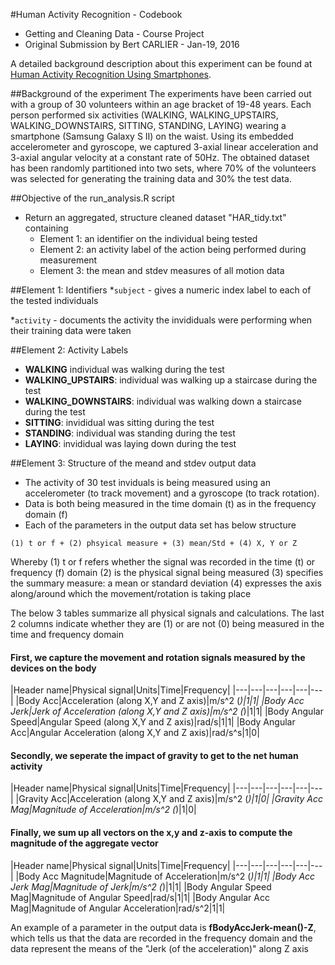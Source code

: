 #Human Activity Recognition - Codebook
* Getting and Cleaning Data - Course Project
* Original Submission by Bert CARLIER - Jan-19, 2016

A detailed background description about this experiment can be found at [Human Activity Recognition Using Smartphones](http://archive.ics.uci.edu/ml/datasets/Human+Activity+Recognition+Using+Smartphones). 

##Background of the experiment
The experiments have been carried out with a group of 30 volunteers within an age bracket of 19-48 years. Each person performed six activities (WALKING, WALKING_UPSTAIRS, WALKING_DOWNSTAIRS, SITTING, STANDING, LAYING) wearing a smartphone (Samsung Galaxy S II) on the waist. Using its embedded accelerometer and gyroscope, we captured 3-axial linear acceleration and 3-axial angular velocity at a constant rate of 50Hz. The obtained dataset has been randomly partitioned into two sets, where 70% of the volunteers was selected for generating the training data and 30% the test data. 

##Objective of the run_analysis.R script
* Return an aggregated, structure cleaned dataset "HAR_tidy.txt" containing
  * Element 1: an identifier on the individual being tested
  * Element 2: an activity label of the action being performed during measurement
  * Element 3: the mean and stdev measures of all motion data
  
##Element 1: Identifiers
*`subject` - gives a numeric index label to each of the tested individuals

*`activity` - documents the activity the invididuals were performing when their training data were taken

##Element 2: Activity Labels
* **WALKING**  individual was walking during the test
* **WALKING_UPSTAIRS**: individual was walking up a staircase during the test
* **WALKING_DOWNSTAIRS**: individual was walking down a staircase during the test
* **SITTING**: invididual was sitting during the test
* **STANDING**: individual was standing during the test
* **LAYING**: invididual was laying down during the test

##Element 3: Structure of the meand and stdev output data
* The activity of 30 test inviduals is being measured using an accelerometer (to track movement) and a gyroscope (to track rotation).
* Data is both being measured in the time domain (t) as in the frequency domain (f)
* Each of the parameters in the output data set has below structure
```
(1) t or f + (2) phsyical measure + (3) mean/Std + (4) X, Y or Z
```
Whereby
(1) t or f refers whether the signal was recorded in the time (t) or frequency (f) domain
(2) is the physical signal being measured
(3) specifies the summary measure: a mean or standard deviation
(4) expresses the axis along/around which the movement/rotation is taking place

The below 3 tables summarize all physical signals and calculations.
The last 2 columns indicate whether they are (1) or are not (0) being measured in the time and frequency domain

#### First, we capture the movement and rotation signals measured by the devices on the body
|Header name|Physical signal|Units|Time|Frequency|
|---|---|---|---|---|---|
|Body Acc|Acceleration (along X,Y and Z axis)|m/s^2 (*)|1|1|
|Body Acc Jerk|Jerk of Acceleration (along X,Y and Z axis)|m/s^2 (*)|1|1|
|Body Angular Speed|Angular Speed (along X,Y and Z axis)|rad/s|1|1|
|Body Angular Acc|Angular Acceleration (along X,Y and Z axis)|rad/s^s|1|0|

#### Secondly, we seperate the impact of gravity to get to the net human activity
|Header name|Physical signal|Units|Time|Frequency|
|---|---|---|---|---|---|
|Gravity Acc|Acceleration (along X,Y and Z axis)|m/s^2 (*)|1|0|
|Gravity Acc Mag|Magnitude of Acceleration|m/s^2 (*)|1|0|

#### Finally, we sum up all vectors on the x,y and z-axis to compute the magnitude of the aggregate vector
|Header name|Physical signal|Units|Time|Frequency|
|---|---|---|---|---|---|
|Body Acc Magnitude|Magnitude of Acceleration|m/s^2 (*)|1|1|
|Body Acc Jerk Mag|Magnitude of Jerk|m/s^2 (*)|1|1|
|Body Angular Speed Mag|Magnitude of Angular Speed|rad/s|1|1|
|Body Angular Acc Mag|Magnitude of Angular Acceleration|rad/s^2|1|1|

An example of a parameter in the output data is **fBodyAccJerk-mean()-Z**, which tells us that the data are recorded in the frequency domain and the data represent the means of the "Jerk (of the acceleration)" along Z axis






